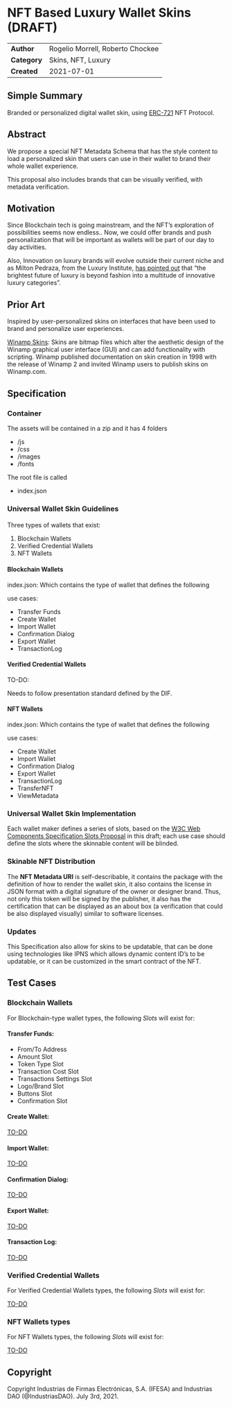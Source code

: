 <!-- Output copied to clipboard! -->

<!-----
NEW: Check the "Suppress top comment" option to remove this info from the output.

Conversion time: 0.726 seconds.


Using this Markdown file:

1. Paste this output into your source file.
2. See the notes and action items below regarding this conversion run.
3. Check the rendered output (headings, lists, code blocks, tables) for proper
   formatting and use a linkchecker before you publish this page.

Conversion notes:

* Docs to Markdown version 1.0β30
* Sat Jul 03 2021 05:41:43 GMT-0700 (PDT)
* Source doc: Luxury Wallet
* Tables are currently converted to HTML tables.
----->



# 
# NFT Based Luxury Wallet Skins (DRAFT)


<table>
  <tr>
   <td><strong>Author</strong>
   </td>
   <td>Rogelio Morrell, Roberto Chockee
   </td>
  </tr>
  <tr>
   <td><strong>Category</strong>
   </td>
   <td>Skins, NFT, Luxury
   </td>
  </tr>
  <tr>
   <td><strong>Created</strong>
   </td>
   <td>2021-07-01
   </td>
  </tr>
</table>



##   Simple Summary

Branded or personalized digital wallet skin, using [ERC-721](https://eips.ethereum.org/EIPS/eip-721) NFT Protocol.


##  Abstract

We propose a special NFT Metadata Schema that has the style content to load a personalized skin that users can use in their wallet to brand their whole wallet experience.

This proposal also includes brands that can be visually verified, with metadata verification.


##  Motivation

Since Blockchain tech is going mainstream, and the NFT’s exploration of possibilities seems now endless..  Now, we could offer brands and push personalization that will be important as wallets will be part of our day to day activities. 

Also, Innovation on luxury brands will evolve outside their current niche and as Milton Pedraza, from the Luxury Institute, [has pointed out](https://www.linkedin.com/posts/milton-pedraza-1141272_shopping-for-high-end-brands-is-harder-than-activity-6816697734565793792-IGqX/) that “the brightest future of luxury is beyond fashion into a multitude of innovative luxury categories”.


##  Prior Art

Inspired by user-personalized skins on interfaces that have been used to brand and personalize user experiences.

[Winamp Skins](https://en.wikipedia.org/wiki/Winamp): Skins are bitmap files which alter the aesthetic design of the Winamp graphical user interface (GUI) and can add functionality with scripting. Winamp published documentation on skin creation in 1998 with the release of Winamp 2 and invited Winamp users to publish skins on Winamp.com. 


## 





## Specification


###  Container

The assets will be contained in a zip and it has 4 folders



* /js 
* /css
* /images
* /fonts

The root file is called



* index.json

### Universal Wallet Skin Guidelines


#### 
Three types of wallets that exist:

1. Blockchain Wallets
2. Verified Credential Wallets
3. NFT Wallets

####  Blockchain Wallets


index.json: Which contains the type of wallet that defines the following

use cases:



* Transfer Funds
* Create Wallet
* Import Wallet
* Confirmation Dialog
* Export Wallet
* TransactionLog

####  Verified Credential Wallets


TO-DO:

Needs to follow  presentation standard defined by the DIF.


####  NFT Wallets

index.json: Which contains the type of wallet that defines the following

use cases:



* Create Wallet
* Import Wallet
* Confirmation Dialog
* Export Wallet
* TransactionLog
* TransferNFT
* ViewMetadata

###  Universal Wallet Skin Implementation


Each wallet maker defines a series of slots, based on the [W3C Web Components Specification Slots Proposal](https://github.com/WICG/webcomponents/blob/gh-pages/proposals/Slots-Proposal.md) in this draft; each use case should define the slots where the skinnable content will be blinded.


### Skinable NFT Distribution

The **NFT Metadata URI** is self-describable, it contains the package with the definition of how to render the wallet skin, it also contains the license in JSON format with a digital signature of the owner or designer brand. Thus, not only this token will be signed by the publisher, it also has the certification that can be displayed as an about box (a verification that could be also displayed visually) similar to software licenses.


### Updates

This Specification also allow for skins to be updatable,  that can be done using technologies like IPNS which allows dynamic content ID’s to be updatable, or it can be customized in the smart contract of the NFT.


##  Test Cases


### Blockchain Wallets

For Blockchain-type wallet types, the following _Slots_ will exist for:


#### Transfer Funds:



* From/To Address
* Amount Slot
* Token Type Slot
* Transaction Cost Slot
* Transactions Settings Slot
* Logo/Brand Slot
* Buttons Slot
* Confirmation Slot


#### Create Wallet:

<span style="text-decoration:underline;">TO-DO</span>


#### Import Wallet:

<span style="text-decoration:underline;">TO-DO</span>


#### Confirmation Dialog:

<span style="text-decoration:underline;">TO-DO</span>


#### Export Wallet:

<span style="text-decoration:underline;">TO-DO</span>


#### Transaction Log:

<span style="text-decoration:underline;">TO-DO</span>


### Verified Credential Wallets

For Verified Credential Wallets types, the following _Slots_ will exist for:

<span style="text-decoration:underline;">TO-DO</span>


### NFT Wallets types

For NFT Wallets types, the following _Slots_ will exist for:

<span style="text-decoration:underline;">TO-DO</span>

 


##  Copyright

Copyright Industrias de Firmas Electrónicas, S.A. (IFESA) and Industrias DAO (@IndustriasDAO). July 3rd, 2021.
